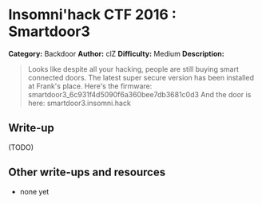 # Insomni'hack CTF 2016 : Smartdoor3

**Category:** Backdoor
**Author:** clZ
**Difficulty:** Medium
**Description:**

> Looks like despite all your hacking, people are still buying smart connected doors. The latest super secure version has been installed at Frank's place.
> Here's the firmware: smartdoor3_6c931f4d5090f6a360bee7db3681c0d3
> And the door is here: smartdoor3.insomni.hack

## Write-up

(TODO)

## Other write-ups and resources

* none yet
